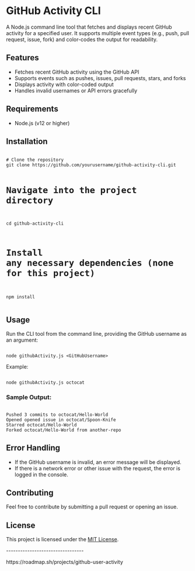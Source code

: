 <h1>GitHub Activity CLI</h1>

<p>A Node.js command line tool that fetches and displays recent GitHub activity for a specified user. It supports multiple event types (e.g., push, pull request, issue, fork) and color-codes the output for readability.</p>

<h2>Features</h2>
<ul>
  <li>Fetches recent GitHub activity using the GitHub API</li>
  <li>Supports events such as pushes, issues, pull requests, stars, and forks</li>
  <li>Displays activity with color-coded output</li>
  <li>Handles invalid usernames or API errors gracefully</li>
</ul>

<h2>Requirements</h2>
<ul>
  <li>Node.js (v12 or higher)</li>
</ul>

<h2>Installation</h2>
<pre><code>
# Clone the repository
git clone https://github.com/yourusername/github-activity-cli.git

# Navigate into the project directory

cd github-activity-cli

# Install any necessary dependencies (none for this project)

npm install
</code></pre>

<h2>Usage</h2>
<p>Run the CLI tool from the command line, providing the GitHub username as an argument:</p>
<pre><code>
node githubActivity.js &lt;GitHubUsername&gt;
</code></pre>

<p>Example:</p>
<pre><code>
node githubActivity.js octocat
</code></pre>

<h3>Sample Output:</h3>
<pre><code>
Pushed 3 commits to octocat/Hello-World
Opened opened issue in octocat/Spoon-Knife
Starred octocat/Hello-World
Forked octocat/Hello-World from another-repo
</code></pre>

<h2>Error Handling</h2>
<ul>
  <li>If the GitHub username is invalid, an error message will be displayed.</li>
  <li>If there is a network error or other issue with the request, the error is logged in the console.</li>
</ul>

<h2>Contributing</h2>
<p>Feel free to contribute by submitting a pull request or opening an issue.</p>

<h2>License</h2>
<p>This project is licensed under the <a href="LICENSE">MIT License</a>.</p>

<p>---------------------------------</p>
https://roadmap.sh/projects/github-user-activity
